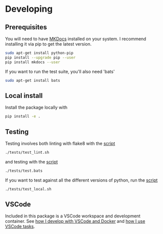 # Developing

## Prerequisites

You will need to have [MKDocs](https://www.mkdocs.org/) installed on your system.  I recommend installing it via pip to get the latest version.

```bash
sudo apt-get install python-pip
pip install --upgrade pip --user
pip install mkdocs --user
```

If you want to run the test suite, you'll also need 'bats'

```bash
sudo apt-get install bats
```

## Local install

Install the package locally with

```bash
pip install -e .
```

## Testing

Testing involves both linting with flake8 with the [script](/tests/test_lint.sh)

```bash
./tests/test_lint.sh
```

and testing with the [script](/tests/test.bats)

```bash
./tests/test.bats
```

If you want to test against all the different versions of python, run the [script](/tests/test_local.sh)

```bash
./tests/test_local.sh
```

## VSCode

Included in this package is a VSCode workspace and development container.  See [how I develop with VSCode and Docker](https://www.allisonthackston.com/articles/docker_development.html) and [how I use VSCode tasks](https://www.allisonthackston.com/articles/vscode_tasks.html).
